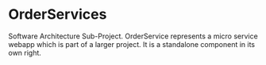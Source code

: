 # OrderServices
Software Architecture Sub-Project. OrderService represents a micro service webapp which is part of a larger project. It is a standalone component in its own right.
